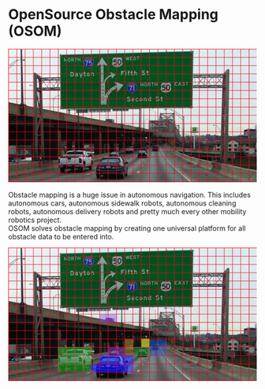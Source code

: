 # OpenSource Obstacle Mapping (OSOM)

<img src="https://raw.githubusercontent.com/Tyler-Hilbert/OpenSource-Obstacle-Mapping/main/Grid.png">

Obstacle mapping is a huge issue in autonomous navigation. This includes autonomous cars, autonomous sidewalk robots, autonomous cleaning robots, autonomous delivery robots and pretty much every other mobility robotics project.  
OSOM solves obstacle mapping by creating one universal platform for all obstacle data to be entered into.

<img src="https://raw.githubusercontent.com/Tyler-Hilbert/OpenSource-Obstacle-Mapping/main/GridLabeled.png">
